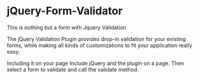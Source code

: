 # jQuery-Form-Validator
  This is nothing but a form with Jquery Validation 
  
  The jQuery Validation Plugin provides drop-in validation for your existing forms, while making all kinds of customizations to fit your application really easy.
  
Including it on your page
Include jQuery and the plugin on a page. Then select a form to validate and call the validate method.
